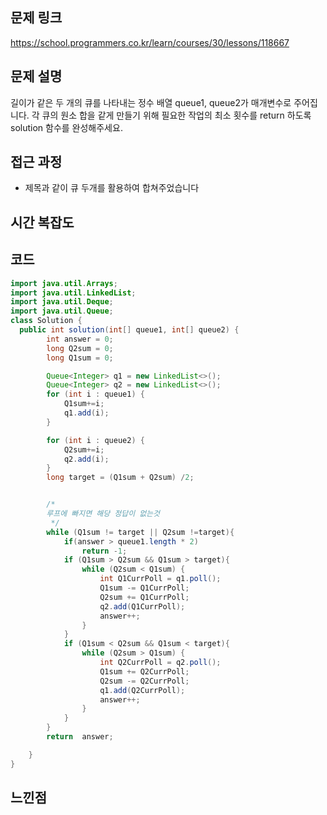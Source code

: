 ## 문제 링크
https://school.programmers.co.kr/learn/courses/30/lessons/118667

## 문제 설명

길이가 같은 두 개의 큐를 나타내는 정수 배열 queue1, queue2가 매개변수로 주어집니다. 각 큐의 원소 합을 같게 만들기 위해 필요한 작업의 최소 횟수를 return 하도록 solution 함수를 완성해주세요.
## 접근 과정

- 제목과 같이 큐 두개를 활용하여 합쳐주었습니다

## 시간 복잡도
 


## 코드
```java
import java.util.Arrays;
import java.util.LinkedList;
import java.util.Deque;
import java.util.Queue;
class Solution {
  public int solution(int[] queue1, int[] queue2) {
        int answer = 0;
        long Q2sum = 0;
        long Q1sum = 0;

        Queue<Integer> q1 = new LinkedList<>();
        Queue<Integer> q2 = new LinkedList<>();
        for (int i : queue1) {
            Q1sum+=i;
            q1.add(i);
        }

        for (int i : queue2) {
            Q2sum+=i;
            q2.add(i);
        }
        long target = (Q1sum + Q2sum) /2;


        /*
        루프에 빠지면 해당 정답이 없는것
         */
        while (Q1sum != target || Q2sum !=target){
            if(answer > queue1.length * 2)
                return -1;
            if (Q1sum > Q2sum && Q1sum > target){
                while (Q2sum < Q1sum) {
                    int Q1CurrPoll = q1.poll();
                    Q1sum -= Q1CurrPoll;
                    Q2sum += Q1CurrPoll;
                    q2.add(Q1CurrPoll);
                    answer++;
                }
            }
            if (Q1sum < Q2sum && Q1sum < target){
                while (Q2sum > Q1sum) {
                    int Q2CurrPoll = q2.poll();
                    Q1sum += Q2CurrPoll;
                    Q2sum -= Q2CurrPoll;
                    q1.add(Q2CurrPoll);
                    answer++;
                }
            }
        }
        return  answer;

    }
}
```
##  느낀점

